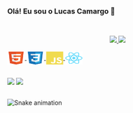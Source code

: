 
### Olá! Eu sou o Lucas Camargo 👋

  ##
  
<div align="center"><br>
  <a href="https://github.com/lbcamargo94">
  <img height="180em" src="https://github-readme-stats.vercel.app/api?username=lbcamargo94&show_icons=true&theme=ocean_dark&include_all_commits=true&count_private=true"/>
  <img height="180em" src="https://github-readme-stats.vercel.app/api/top-langs/?username=lbcamargo94&layout=default&langs_count=7&theme=ocean_dark"/>
</div>
<div style="display: inline_block"><br>
  <img align="center" alt="lbcamargo-HTML" height="30" width="40" src="https://raw.githubusercontent.com/devicons/devicon/master/icons/html5/html5-original.svg">
  <img align="center" alt="lbcamargo-CSS" height="30" width="40" src="https://raw.githubusercontent.com/devicons/devicon/master/icons/css3/css3-original.svg">
  <img align="center" alt="lbcamargo-Js" height="30" width="40" src="https://raw.githubusercontent.com/devicons/devicon/master/icons/javascript/javascript-plain.svg">
  <img align="center" alt="lbcamargo-React" height="30" width="40" src="https://raw.githubusercontent.com/devicons/devicon/master/icons/react/react-original.svg">
</div>
  
  ##
 
<div> 
  <a href = "mailto:lb.camargo94@gmail.com"><img src="https://img.shields.io/badge/-Gmail-%23333?style=for-the-badge&logo=gmail&logoColor=white" target="_blank"></a>
  <a href="https://www.linkedin.com/in/lucas-b-camargo/" target="_blank"><img src="https://img.shields.io/badge/-LinkedIn-%230077B5?style=for-the-badge&logo=linkedin&logoColor=white" target="_blank"></a> 
</div>
  
  ##
  
  ![Snake animation](https://github.com/lbcamargo94/lbcamargo94/blob/output/github-contribution-grid-snake.svg)
  
  ##
